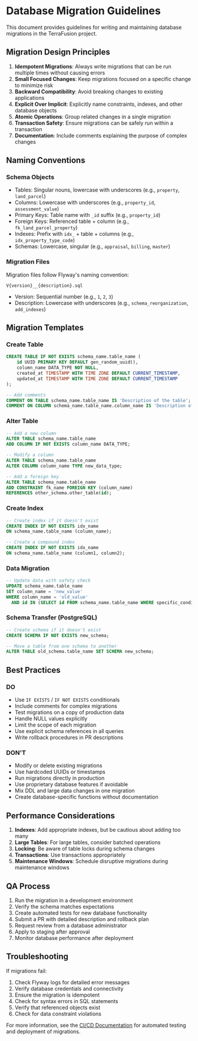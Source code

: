 # Database Migration Guidelines

This document provides guidelines for writing and maintaining database migrations in the TerraFusion project.

## Migration Design Principles

1. **Idempotent Migrations**: Always write migrations that can be run multiple times without causing errors
2. **Small Focused Changes**: Keep migrations focused on a specific change to minimize risk
3. **Backward Compatibility**: Avoid breaking changes to existing applications
4. **Explicit Over Implicit**: Explicitly name constraints, indexes, and other database objects
5. **Atomic Operations**: Group related changes in a single migration
6. **Transaction Safety**: Ensure migrations can be safely run within a transaction
7. **Documentation**: Include comments explaining the purpose of complex changes

## Naming Conventions

### Schema Objects

- Tables: Singular nouns, lowercase with underscores (e.g., `property`, `land_parcel`)
- Columns: Lowercase with underscores (e.g., `property_id`, `assessment_value`)
- Primary Keys: Table name with `_id` suffix (e.g., `property_id`)
- Foreign Keys: Referenced table + column (e.g., `fk_land_parcel_property`)
- Indexes: Prefix with `idx_` + table + columns (e.g., `idx_property_type_code`)
- Schemas: Lowercase, singular (e.g., `appraisal`, `billing`, `master`)

### Migration Files

Migration files follow Flyway's naming convention:

```
V{version}__{description}.sql
```

- Version: Sequential number (e.g., `1`, `2`, `3`)
- Description: Lowercase with underscores (e.g., `schema_reorganization`, `add_indexes`)

## Migration Templates

### Create Table

```sql
CREATE TABLE IF NOT EXISTS schema_name.table_name (
    id UUID PRIMARY KEY DEFAULT gen_random_uuid(),
    column_name DATA_TYPE NOT NULL,
    created_at TIMESTAMP WITH TIME ZONE DEFAULT CURRENT_TIMESTAMP,
    updated_at TIMESTAMP WITH TIME ZONE DEFAULT CURRENT_TIMESTAMP
);

-- Add comments
COMMENT ON TABLE schema_name.table_name IS 'Description of the table';
COMMENT ON COLUMN schema_name.table_name.column_name IS 'Description of the column';
```

### Alter Table

```sql
-- Add a new column
ALTER TABLE schema_name.table_name
ADD COLUMN IF NOT EXISTS column_name DATA_TYPE;

-- Modify a column
ALTER TABLE schema_name.table_name
ALTER COLUMN column_name TYPE new_data_type;

-- Add a foreign key
ALTER TABLE schema_name.table_name
ADD CONSTRAINT fk_name FOREIGN KEY (column_name) 
REFERENCES other_schema.other_table(id);
```

### Create Index

```sql
-- Create index if it doesn't exist
CREATE INDEX IF NOT EXISTS idx_name 
ON schema_name.table_name (column_name);

-- Create a compound index
CREATE INDEX IF NOT EXISTS idx_name 
ON schema_name.table_name (column1, column2);
```

### Data Migration

```sql
-- Update data with safety check
UPDATE schema_name.table_name
SET column_name = 'new_value'
WHERE column_name = 'old_value'
  AND id IN (SELECT id FROM schema_name.table_name WHERE specific_condition);
```

### Schema Transfer (PostgreSQL)

```sql
-- Create schema if it doesn't exist
CREATE SCHEMA IF NOT EXISTS new_schema;

-- Move a table from one schema to another
ALTER TABLE old_schema.table_name SET SCHEMA new_schema;
```

## Best Practices

### DO

- Use `IF EXISTS` / `IF NOT EXISTS` conditionals
- Include comments for complex migrations
- Test migrations on a copy of production data
- Handle NULL values explicitly
- Limit the scope of each migration
- Use explicit schema references in all queries
- Write rollback procedures in PR descriptions

### DON'T

- Modify or delete existing migrations
- Use hardcoded UUIDs or timestamps
- Run migrations directly in production
- Use proprietary database features if avoidable
- Mix DDL and large data changes in one migration
- Create database-specific functions without documentation

## Performance Considerations

1. **Indexes**: Add appropriate indexes, but be cautious about adding too many
2. **Large Tables**: For large tables, consider batched operations
3. **Locking**: Be aware of table locks during schema changes
4. **Transactions**: Use transactions appropriately
5. **Maintenance Windows**: Schedule disruptive migrations during maintenance windows

## QA Process

1. Run the migration in a development environment
2. Verify the schema matches expectations
3. Create automated tests for new database functionality
4. Submit a PR with detailed description and rollback plan
5. Request review from a database administrator
6. Apply to staging after approval
7. Monitor database performance after deployment

## Troubleshooting

If migrations fail:

1. Check Flyway logs for detailed error messages
2. Verify database credentials and connectivity
3. Ensure the migration is idempotent
4. Check for syntax errors in SQL statements
5. Verify that referenced objects exist
6. Check for data constraint violations

For more information, see the [CI/CD Documentation](../devops/ci/README.md) for automated testing and deployment of migrations.
